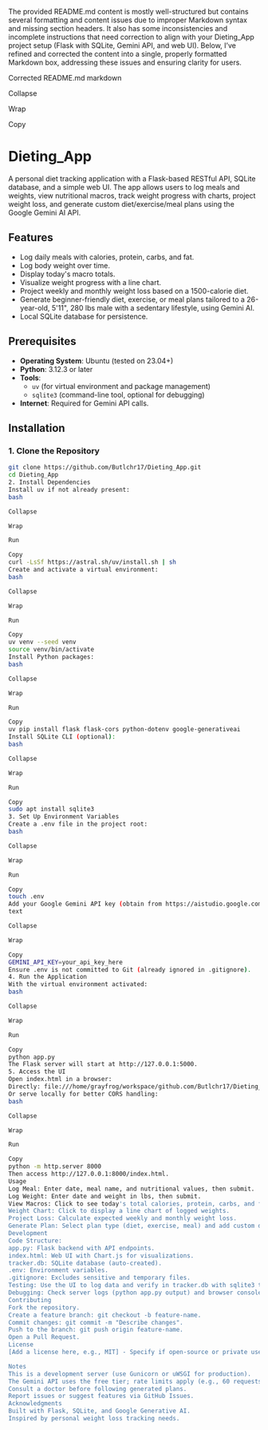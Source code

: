 The provided README.md content is mostly well-structured but contains several formatting and content issues due to improper Markdown syntax and missing section headers. It also has some inconsistencies and incomplete instructions that need correction to align with your Dieting_App project setup (Flask with SQLite, Gemini API, and web UI). Below, I’ve refined and corrected the content into a single, properly formatted Markdown box, addressing these issues and ensuring clarity for users.

Corrected README.md
markdown

Collapse

Wrap

Copy
# Dieting_App

A personal diet tracking application with a Flask-based RESTful API, SQLite database, and a simple web UI. The app allows users to log meals and weights, view nutritional macros, track weight progress with charts, project weight loss, and generate custom diet/exercise/meal plans using the Google Gemini AI API.

## Features
- Log daily meals with calories, protein, carbs, and fat.
- Log body weight over time.
- Display today's macro totals.
- Visualize weight progress with a line chart.
- Project weekly and monthly weight loss based on a 1500-calorie diet.
- Generate beginner-friendly diet, exercise, or meal plans tailored to a 26-year-old, 5'11", 280 lbs male with a sedentary lifestyle, using Gemini AI.
- Local SQLite database for persistence.

## Prerequisites
- **Operating System**: Ubuntu (tested on 23.04+)
- **Python**: 3.12.3 or later
- **Tools**: 
  - `uv` (for virtual environment and package management)
  - `sqlite3` (command-line tool, optional for debugging)
- **Internet**: Required for Gemini API calls.

## Installation

### 1. Clone the Repository
```bash
git clone https://github.com/Butlchr17/Dieting_App.git
cd Dieting_App
2. Install Dependencies
Install uv if not already present:
bash

Collapse

Wrap

Run

Copy
curl -LsSf https://astral.sh/uv/install.sh | sh
Create and activate a virtual environment:
bash

Collapse

Wrap

Run

Copy
uv venv --seed venv
source venv/bin/activate
Install Python packages:
bash

Collapse

Wrap

Run

Copy
uv pip install flask flask-cors python-dotenv google-generativeai
Install SQLite CLI (optional):
bash

Collapse

Wrap

Run

Copy
sudo apt install sqlite3
3. Set Up Environment Variables
Create a .env file in the project root:
bash

Collapse

Wrap

Run

Copy
touch .env
Add your Google Gemini API key (obtain from https://aistudio.google.com/app/apikey):
text

Collapse

Wrap

Copy
GEMINI_API_KEY=your_api_key_here
Ensure .env is not committed to Git (already ignored in .gitignore).
4. Run the Application
With the virtual environment activated:
bash

Collapse

Wrap

Run

Copy
python app.py
The Flask server will start at http://127.0.0.1:5000.
5. Access the UI
Open index.html in a browser:
Directly: file:///home/grayfrog/workspace/github.com/Butlchr17/Dieting_App/index.html
Or serve locally for better CORS handling:
bash

Collapse

Wrap

Run

Copy
python -m http.server 8000
Then access http://127.0.0.1:8000/index.html.
Usage
Log Meal: Enter date, meal name, and nutritional values, then submit.
Log Weight: Enter date and weight in lbs, then submit.
View Macros: Click to see today's total calories, protein, carbs, and fat.
Weight Chart: Click to display a line chart of logged weights.
Project Loss: Calculate expected weekly and monthly weight loss.
Generate Plan: Select plan type (diet, exercise, meal) and add custom details (e.g., "low-carb") to get an AI-generated plan.
Development
Code Structure:
app.py: Flask backend with API endpoints.
index.html: Web UI with Chart.js for visualizations.
tracker.db: SQLite database (auto-created).
.env: Environment variables.
.gitignore: Excludes sensitive and temporary files.
Testing: Use the UI to log data and verify in tracker.db with sqlite3 tracker.db "SELECT * FROM meals;".
Debugging: Check server logs (python app.py output) and browser console (F12).
Contributing
Fork the repository.
Create a feature branch: git checkout -b feature-name.
Commit changes: git commit -m "Describe changes".
Push to the branch: git push origin feature-name.
Open a Pull Request.
License
[Add a license here, e.g., MIT] - Specify if open-source or private use only.

Notes
This is a development server (use Gunicorn or uWSGI for production).
The Gemini API uses the free tier; rate limits apply (e.g., 60 requests/min).
Consult a doctor before following generated plans.
Report issues or suggest features via GitHub Issues.
Acknowledgments
Built with Flask, SQLite, and Google Generative AI.
Inspired by personal weight loss tracking needs.
